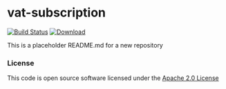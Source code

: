 # vat-subscription

[![Build Status](https://travis-ci.org/hmrc/vat-subscription.svg)](https://travis-ci.org/hmrc/vat-subscription) [ ![Download](https://api.bintray.com/packages/hmrc/releases/vat-subscription/images/download.svg) ](https://bintray.com/hmrc/releases/vat-subscription/_latestVersion)

This is a placeholder README.md for a new repository

### License
 
This code is open source software licensed under the [Apache 2.0 License]("http://www.apache.org/licenses/LICENSE-2.0.html")
